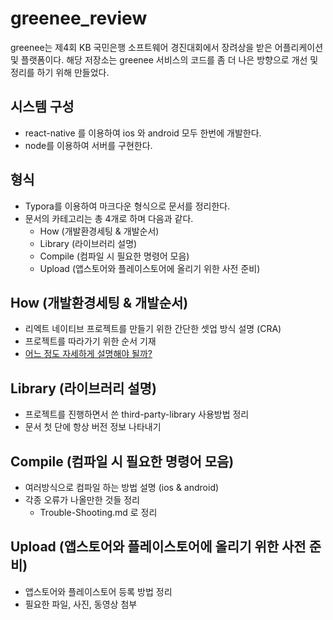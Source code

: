 # greenee_review                                                                                                                                                                                                                                                                                                                                                                                                                                                                                                                                                                                                                                                                                                                                                                                                                                                                                                                                                                                                                                                                                                                                                                                                                                                                                                                                                                                                                                                                                                                                                                                                                                                                                  

greenee는 제4회 KB 국민은행 소프트웨어 경진대회에서 장려상을 받은 어플리케이션 및 플랫폼이다. 해당 저장소는 greenee 서비스의 코드를 좀 더 나은 방향으로 개선 및 정리를 하기 위해 만들었다.  



## 시스템 구성

+ react-native 를 이용하여 ios 와 android 모두 한번에 개발한다. 
+ node를 이용하여 서버를 구현한다.



## 형식

+ Typora를 이용하여 마크다운 형식으로 문서를 정리한다. 
+ 문서의 카테고리는 총 4개로 하며 다음과 같다.
  + How (개발환경세팅 & 개발순서)
  + Library (라이브러리 설명)
  + Compile (컴파일 시 필요한 명령어 모음)
  + Upload (앱스토어와 플레이스토어에 올리기 위한 사전 준비)



## How (개발환경세팅 & 개발순서)

+ 리엑트 네이티브 프로젝트를 만들기 위한 간단한 셋업 방식 설명 (CRA)
+ 프로젝트를 따라가기 위한 순서 기재
+ <u>어느 정도 자세하게 설명해야 될까?</u>



## Library (라이브러리 설명)

+ 프로젝트를 진행하면서 쓴 third-party-library 사용방법 정리
+ 문서 첫 단에 항상 버전 정보 나타내기



## Compile (컴파일 시 필요한 명령어 모음)

+ 여러방식으로 컴파일 하는 방법 설명 (ios & android)
+ 각종 오류가 나올만한 것들 정리
  + Trouble-Shooting.md 로 정리



## Upload (앱스토어와 플레이스토어에 올리기 위한 사전 준비)

+ 앱스토어와 플레이스토어 등록 방법 정리
+ 필요한 파일, 사진,  동영상 첨부 

